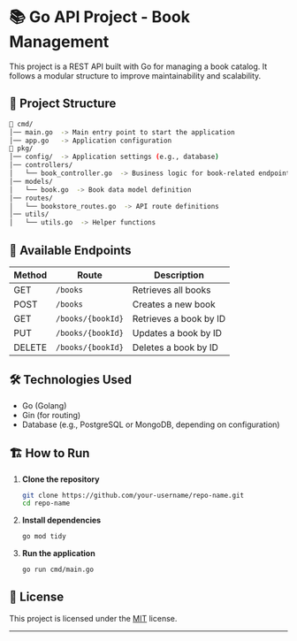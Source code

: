 # 📚 Go API Project - Book Management  

This project is a REST API built with Go for managing a book catalog. It follows a modular structure to improve maintainability and scalability.  

## 📁 Project Structure  

```bash  
📂 cmd/  
│── main.go  -> Main entry point to start the application  
│── app.go   -> Application configuration  
📂 pkg/  
│── config/  -> Application settings (e.g., database)  
│── controllers/  
│   └── book_controller.go  -> Business logic for book-related endpoints  
│── models/  
│   └── book.go  -> Book data model definition  
│── routes/  
│   └── bookstore_routes.go  -> API route definitions  
│── utils/  
│   └── utils.go  -> Helper functions  
```  

## 🚀 Available Endpoints  

| Method  | Route             | Description              |  
|---------|------------------|--------------------------|  
| GET     | `/books`         | Retrieves all books     |  
| POST    | `/books`         | Creates a new book      |  
| GET     | `/books/{bookId}` | Retrieves a book by ID  |  
| PUT     | `/books/{bookId}` | Updates a book by ID    |  
| DELETE  | `/books/{bookId}` | Deletes a book by ID    |  

## 🛠 Technologies Used  

- Go (Golang)  
- Gin (for routing)  
- Database (e.g., PostgreSQL or MongoDB, depending on configuration)  

## 🏗 How to Run  

1. **Clone the repository**  
   ```bash
   git clone https://github.com/your-username/repo-name.git  
   cd repo-name  
   ```  
2. **Install dependencies**  
    ```bash  
   go mod tidy  
   ```  
3. **Run the application**  
    ```bash  
   go run cmd/main.go  
   ```  

## 📜 License  

This project is licensed under the [MIT](LICENSE) license.  

---
